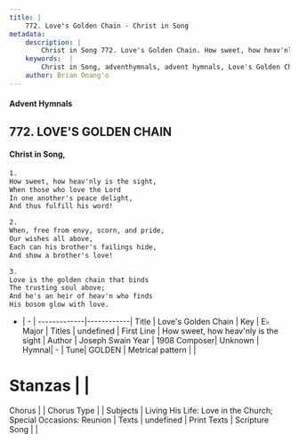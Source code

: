 ```yaml
---
title: |
    772. Love's Golden Chain - Christ in Song
metadata:
    description: |
        Christ in Song 772. Love's Golden Chain. How sweet, how heav'nly is the sight, When those who love the Lord In one another's peace delight, And thus fulfill his word!
    keywords:  |
        Christ in Song, adventhymnals, advent hymnals, Love's Golden Chain, How sweet, how heav'nly is the sight. 
    author: Brian Onang'o
---
```


#### Advent Hymnals
## 772. LOVE'S GOLDEN CHAIN
####  Christ in Song,

```txt
1.
How sweet, how heav'nly is the sight,
When those who love the Lord
In one another's peace delight,
And thus fulfill his word!

2.
When, free from envy, scorn, and pride,
Our wishes all above,
Each can his brother's failings hide,
And show a brother's love!

3.
Love is the golden chain that binds
The trusting soul above;
And he's an heir of heav'n who finds
His bosom glow with love.

```

- |   -  |
-------------|------------|
Title | Love's Golden Chain |
Key | E♭ Major |
Titles | undefined |
First Line | How sweet, how heav'nly is the sight |
Author | Joseph Swain
Year | 1908
Composer| Unknown |
Hymnal|  - |
Tune| GOLDEN |
Metrical pattern | |
# Stanzas |  |
Chorus |  |
Chorus Type |  |
Subjects | Living His Life: Love in the Church; Special Occasions: Reunion |
Texts | undefined |
Print Texts | 
Scripture Song |  |
    
